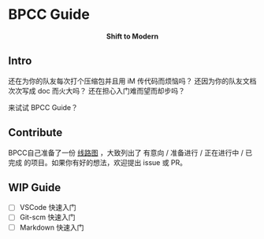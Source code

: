 # BPCC Guide


<p style="text-align: center;"><strong>Shift to Modern</strong></p>


## Intro

还在为你的队友每次打个压缩包并且用 iM 传代码而烦恼吗？
还因为你的队友文档次次写成 doc 而火大吗？
还在担心入门难而望而却步吗？

来试试 BPCC Guide？


## Contribute

BPCC自己准备了一份 [线路图](https://github.com/orgs/BPCClub/projects/2/views/1) ，大致列出了 有意向 / 准备进行 / 正在进行中 / 已完成 的项目。如果你有好的想法，欢迎提出 issue 或 PR。


## WIP Guide

- [ ] VSCode 快速入门
- [ ] Git-scm 快速入门
- [ ] Markdown 快速入门